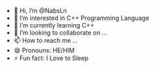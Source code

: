 - 👋 Hi, I’m @NabsLn
- 👀 I’m interested in C++ Programming Language
- 🌱 I’m currently learning C++
- 💞️ I’m looking to collaborate on ...
- 📫 How to reach me ...
- 😄 Pronouns: HE/HIM
- ⚡ Fun fact: I Love to Sleep

<!---
NabsLn/NabsLn is a ✨ special ✨ repository because its `README.md` (this file) appears on your GitHub profile.
You can click the Preview link to take a look at your changes.
--->
